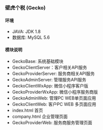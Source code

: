 ### 壁虎个税 (Gecko)

#### 环境
 - JAVA: JDK 1.8
 - 数据库: MySQL 5.6

#### 模块说明
 - GeckoBase: 系统基础模块
 - GeckoClientServer：客户相关API服务
 - GeckoProviderServer: 服务商相关API服务
 - GeckoAdminServer: 管理服务API服务
 - GeckoClientWxApp: 微信小程序客户版
 - GeckoProviderWxApp: 微信小程序服务商版
 - GeckoAdminWeb: 管理PC WEB单页面应用
 - GeckoClientWeb: 客户PC WEB 多页面应用
  - index.html 首页
  - company.html 企业管理页面
 - GeckoProviderWeb: 服务商服务管理页面
